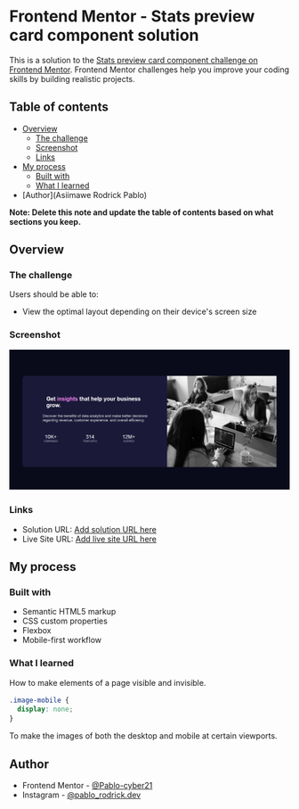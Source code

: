 # Frontend Mentor - Stats preview card component solution

This is a solution to the [Stats preview card component challenge on Frontend Mentor](https://www.frontendmentor.io/challenges/stats-preview-card-component-8JqbgoU62). Frontend Mentor challenges help you improve your coding skills by building realistic projects.

## Table of contents

- [Overview](#overview)
  - [The challenge](#the-challenge)
  - [Screenshot](#screenshot)
  - [Links](#links)
- [My process](#my-process)
  - [Built with](#built-with)
  - [What I learned](#what-i-learned)
- [Author](Asiimawe Rodrick Pablo)

**Note: Delete this note and update the table of contents based on what sections you keep.**

## Overview

### The challenge

Users should be able to:

- View the optimal layout depending on their device's screen size

### Screenshot

![](https://github.com/Pablo-cyber21/frontend-mentor-challenges/blob/main/stats-preview-card-component-main/stats-preview-card-component-main/Screenshot%202021-10-25%20at%2018-43-22%20Frontend%20Mentor%20Stats%20preview%20card%20component.png)

### Links

- Solution URL: [Add solution URL here](https://your-solution-url.com)
- Live Site URL: [Add live site URL here](https://your-live-site-url.com)

## My process

### Built with

- Semantic HTML5 markup
- CSS custom properties
- Flexbox
- Mobile-first workflow

### What I learned

How to make elements of a page visible and invisible.

```css
.image-mobile {
  display: none;
}
```

To make the images of both the desktop and mobile at certain viewports.

## Author

- Frontend Mentor - [@Pablo-cyber21](https://www.frontendmentor.io/profile/Pblo-cyber21)
- Instagram - [@pablo_rodrick.dev](https://www.instagram.com/pablo_rodrick.dev/)
